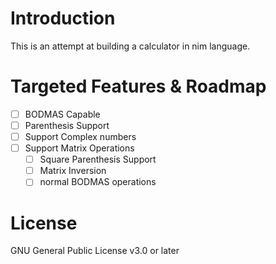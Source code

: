 # Introduction

This is an attempt at building a calculator in nim language.

# Targeted Features & Roadmap

- [ ] BODMAS Capable
- [ ] Parenthesis Support
- [ ] Support Complex numbers
- [ ] Support Matrix Operations
  - [ ] Square Parenthesis Support
  - [ ] Matrix Inversion
  - [ ] normal BODMAS operations

# License

GNU General Public License v3.0 or later
